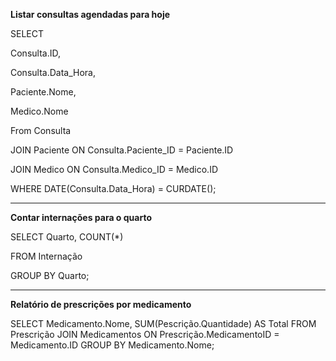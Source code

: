 **Listar consultas agendadas para hoje**



SELECT 

Consulta.ID, 

Consulta.Data\_Hora,

Paciente.Nome,

Medico.Nome

From Consulta

JOIN Paciente ON Consulta.Paciente\_ID = Paciente.ID

JOIN Medico ON Consulta.Medico\_ID = Medico.ID

WHERE DATE(Consulta.Data\_Hora) = CURDATE();





---------------------------------------------------------



**Contar internações para o quarto**



SELECT Quarto, COUNT(\*)

FROM Internação

GROUP BY Quarto;



---------------------------------------------------------



**Relatório de prescrições por medicamento**



SELECT Medicamento.Nome, SUM(Pescrição.Quantidade) AS Total
FROM Prescrição
JOIN Medicamentos ON Prescrição.MedicamentoID = Medicamento.ID
GROUP BY Medicamento.Nome;













